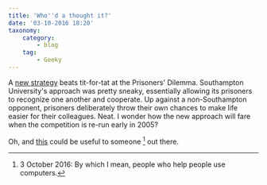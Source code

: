 ```yaml
---
title: 'Who''d a thought it?'
date: '03-10-2016 18:20'
taxonomy:
    category:
        - blog
    tag:
        - Geeky
---
```


A [new strategy](https://www.wired.com/2004/10/new-tack-wins-prisoners-dilemma/) beats tit-for-tat at the Prisoners' Dilemma. Southampton University's approach was pretty sneaky, essentially allowing its prisoners to recognize one another and cooperate. Up against a non-Southampton opponent, prisoners deliberately throw their own chances to make life easier for their colleagues. Neat. I wonder how the new approach will fare when the competition is re-run early in 2005?

Oh, and [this](http://polaris.gseis.ucla.edu/pagre/how-to-help.html) could be useful to someone [^1] out there.

[^1]: 3 October 2016: By which I mean, people who help people use computers.
